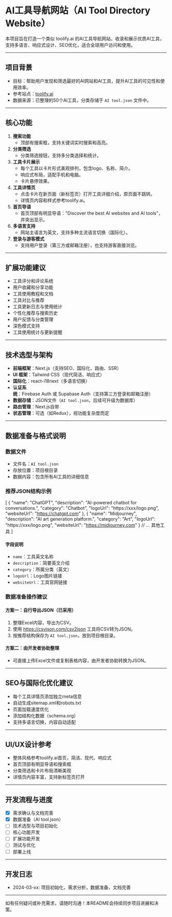 # AI工具导航网站（AI Tool Directory Website）

本项目旨在打造一个类似 toolify.ai 的AI工具导航网站，收录和展示优质AI工具，支持多语言、响应式设计、SEO优化，适合全球用户访问和使用。

---

## 项目背景

- 目标：帮助用户发现和筛选最好的AI网站和AI工具，提升AI工具的可见性和使用效率。
- 参考站点：[toolify.ai](https://www.toolify.ai)
- 数据来源：已整理的50个AI工具，分类存储于 `AI tool.json` 文件中。

---

## 核心功能

1. **搜索功能**
   - 顶部有搜索框，支持关键词实时搜索和高亮。
2. **分类筛选**
   - 分类筛选按钮，支持多分类选择和统计。
3. **工具卡片展示**
   - 每个工具以卡片形式美观排列，包含logo、名称、简介。
   - 响应式布局，适配手机和电脑。
   - 卡片悬停效果。
4. **工具详情页**
   - 点击卡片在新页面（新标签页）打开工具详细介绍，原页面不跳转。
   - 详情页内容和样式参考toolify.ai。
5. **首页导语**
   - 首页顶部有明显导语："Discover the best AI websites and AI tools"，并突出显示。
6. **多语言支持**
   - 网站主语言为英文，支持多种主流语言切换（国际化）。
7. **登录与游客模式**
   - 支持用户登录（第三方或邮箱注册），也支持游客直接浏览。

---

## 扩展功能建议

- 工具评分和评论系统
- 用户收藏和分享功能
- 工具使用教程和文档
- 工具对比与推荐
- 工具更新日志与使用统计
- 个性化推荐与搜索历史
- 用户反馈与分类管理
- 深色模式支持
- 工具使用统计与更新提醒

---

## 技术选型与架构

- **前端框架**：Next.js（支持SEO、国际化、路由、SSR）
- **UI 框架**：Tailwind CSS（现代简洁、响应式）
- **国际化**：react-i18next（多语言切换）
- **认证系统**：Firebase Auth 或 Supabase Auth（支持第三方登录和邮箱注册）
- **数据存储**：JSON文件（`AI tool.json`，后续可升级为数据库）
- **路由管理**：Next.js自带
- **状态管理**：可选（如Redux），视功能复杂度而定

---

## 数据准备与格式说明

### 数据文件
- 文件名：`AI tool.json`
- 存放位置：项目根目录
- 数据内容：包含所有AI工具的详细信息

### 推荐JSON结构示例

[
  {
    "name": "ChatGPT",
    "description": "AI-powered chatbot for conversations.",
    "category": "Chatbot",
    "logoUrl": "https://xxx/logo.png",
    "websiteUrl": "https://chatgpt.com"
  },
  {
    "name": "Midjourney",
    "description": "AI art generation platform.",
    "category": "Art",
    "logoUrl": "https://xxx/logo.png",
    "websiteUrl": "https://midjourney.com"
  }
  // ... 其他工具
]

#### 字段说明
- `name`：工具英文名称
- `description`：简要英文介绍
- `category`：所属分类（英文）
- `logoUrl`：Logo图片链接
- `websiteUrl`：工具官网链接

### 数据准备操作建议

#### 方案一：自行导出JSON（已采用）
1. 整理Excel内容，导出为CSV。
2. 使用 https://csvjson.com/csv2json 工具将CSV转为JSON。
3. 按推荐结构保存为 `AI tool.json`，放到项目根目录。

#### 方案二：由开发者协助整理
- 可直接上传Excel文件或复制表格内容，由开发者协助转换为JSON。

---

## SEO与国际化优化建议
- 每个工具详情页添加独立meta信息
- 自动生成sitemap.xml和robots.txt
- 页面加载速度优化
- 添加结构化数据（schema.org）
- 支持多语言切换，内容自动适配

---

## UI/UX设计参考
- 整体风格参考toolify.ai首页，简洁、现代、响应式
- 首页顶部有明显导语和搜索框
- 分类筛选和卡片布局清晰美观
- 详情页内容丰富，支持新标签页打开

---

## 开发流程与进度
- [x] 需求确认与文档完善
- [x] 数据准备（AI tool.json）
- [ ] 技术选型与项目初始化
- [ ] 核心功能开发
- [ ] 扩展功能开发
- [ ] 测试与优化
- [ ] 部署上线

---

## 开发日志
- 2024-03-xx: 项目初始化，需求分析，数据准备，文档完善

---

如有任何疑问或补充需求，请随时沟通！本README会持续同步项目进展和决策。 